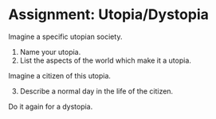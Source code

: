 # Assignment: Utopia/Dystopia

Imagine a specific utopian society.

1. Name your utopia.
2. List the aspects of the world which make it a utopia.

Imagine a citizen of this utopia.

3. Describe a normal day in the life of the citizen.

Do it again for a dystopia.
